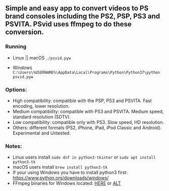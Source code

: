 ## Simple and easy app to convert videos to PS brand consoles including the PS2, PSP, PS3 and PSVITA. PSvid uses ffmpeg to do these conversion.

### Running
- Linux || macOS `./psvid.pyw`

- Windows `C:\Users\%USERNAME%\AppData\Local\Programs\Python\Python37\python psvid.pyw`

### Options:
- High compatibility: compatible with the PSP, PS3 and PSVITA.
			Fast encoding, lower resolution.
- Medium compatibility: compatible with PS3 and PSVITA.
			Medium speed, standard resolution (SDTV).
- Low compatibility: compatible only with PS3.
			Slow speed, HD resolution.
- Others: different formats (PS2, iPhone, iPad, iPod Classic and Android).
			Experimental and Untested.

### Notes:
- Linux users install `sudo dnf in python3-tkinter` or `sudo apt install python3-tk`
- macOS users install `brew install python3-tk`
- If your using Windows you have to install python3 first:
  https://www.python.org/downloads/windows/
- FFmpeg binaries for Windows located: [HERE](https://www.gyan.dev/ffmpeg/builds/ffmpeg-release-full.7z) or [ALT](https://github.com/BtbN/FFmpeg-Builds/releases)
